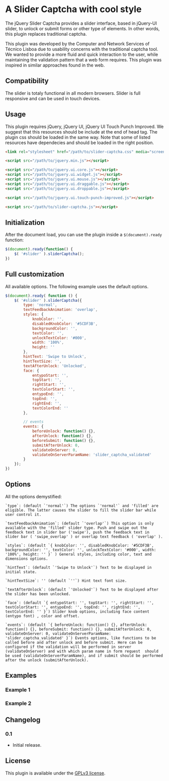 A Slider Captcha with cool style
========================

The jQuery Slider Captcha provides a slider interface, based in jQuery-UI slider, to unlock or submit forms or other type of elements. In other words, this plugin replaces traditional captcha. 

This plugin was developed by the Computer and Network Services of Técnico Lisboa due to usability concerns with the traditional captcha tool. We wanted to provide a more fluid and quick interaction to the user, while maintaining the validation pattern that a web form requires. This plugin was inspired in similar approaches found in the web.


## Compatibility

The slider is totaly functional in all modern browsers. Slider is full responsive and can be used in touch devices.


## Usage

This plugin requires jQuery, jQuery UI, jQuery UI Touch Punch Improved. We suggest that this resources should be include at the end of head tag. The plugin css should be loaded in the same way. Note that some of listed resources have dependecies and should be loaded in the right position.

```html
<link rel="stylesheet" href="/path/to/slider-captcha.css" media="screen">

<script src="/path/to/jquery.min.js"></script>

<script src="/path/to/jquery.ui.core.js"></script>
<script src="/path/to/jquery.ui.widget.js"></script>
<script src="/path/to/jquery.ui.mouse.js"></script>
<script src="/path/to/jquery.ui.draggable.js"></script>
<script src="/path/to/jquery.ui.droppable.js"></script>

<script src="/path/to/jquery.ui.touch-punch-improved.js"></script>

<script src="/path/to/slider-captcha.js"></script>
```

## Initialization

After the document load, you can use the plugin inside a `$(document).ready` function:

```javascript
$(document).ready(function() {
	$( '#slider' ).sliderCaptcha();	
})
```

## Full customization

All available options. The following example uses the default options.

```javascript
$(document).ready( function () {
	$( '#slider' ).sliderCaptcha({
		type: 'normal',
		textFeedbackAnimation: 'overlap',
		styles: {
			knobColor: '',
			disabledKnobColor: '#5CDF3B',
			backgroundColor: '',
			textColor: '',
			unlockTextColor: '#000',
			width: '100%',
			height: ''
		},
		hintText: 'Swipe to Unlock',
		hintTextSize: '',
		textAfterUnlock: 'Unlocked',
		face: {
			entypoStart: '',
			topStart: '',
			rightStart: '',
			textColorStart: '',
			entypoEnd: '',
			topEnd: '',
			rightEnd: '',
			textColorEnd: ''
		},

		// events
		events: {
			beforeUnlock: function() {},
			afterUnlock: function() {},
			beforeSubmit: function() {},
			submitAfterUnlock: 0,
			validateOnServer: 0,
			validateOnServerParamName: 'slider_captcha_validated'
		}		
	});
})
```

## Options

All the options demystified:

	`type`: (default `'normal'`) The options `'normal'` and 'filled' are eligible. The latter causes the slider to fill the slider bar while user control it.

	`textFeedbackAnimation`: (default `'overlap'`) This option is only available with the 'filled' slider type. Push and swipe out the feedback text in slider bar ('swipe'), push the feedback text in slider bar ( 'swipe_overlap' ) or overlap text feedback ( 'overlap' ).
	
	`styles`: (default `{ knobColor: '', disabledKnobColor: '#5CDF3B', backgroundColor: '', textColor: '', unlockTextColor: '#000', width: '100%', height: '' }` ) General styles, including color, text and dimensions options.

	`hintText`: (default `'Swipe to Unlock'`) Text to be displayed in initial state.

	`hintTextSize`: '' (default `''`) Hint text font size.
	
	`textAfterUnlock`: (default `'Unlocked'`) Text to be displayed after the slider has been unlocked.

	`face`: (default `{ entypoStart: '', topStart: '', rightStart: '', textColorStart: '', entypoEnd: '', topEnd: '', rightEnd: '', textColorEnd: '' }`) Slider knob options, including face content (entypo font) , color and offset.

	`events`: (default `{ beforeUnlock: function() {}, afterUnlock: function() {}, beforeSubmit: function() {}, submitAfterUnlock: 0, validateOnServer: 0, validateOnServerParamName: 'slider_captcha_validated' }`) Events options, like functions to be called before and after unlock and before submit. Here can be configured if the validation will be performed in server (validateOnServer) and with which param name in form request  should be used (validateOnServerParamName), and if submit should be performed after the unlock (submitAfterUnlock).


## Examples

### Example 1 

### Example 2 

## Changelog

### 0.1
 - Initial release.

## License

This plugin is available under the [GPLv3 license](https://www.gnu.org/copyleft/gpl.html).



